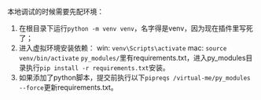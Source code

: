 本地调试的时候需要先配环境：
1. 在根目录下运行`python -m venv venv`，名字得是venv，因为现在插件里写死了；
2. 进入虚拟环境安装依赖：
		win: `venv\Scripts\activate`
		mac: `source venv/bin/activate`
`py_modules/`里有requirements.txt，进入py_modules目录执行`pip install -r requirements.txt`安装。
3. 如果添加了python脚本，提交前执行以下`pipreqs /virtual-me/py_modules --force`更新requirements.txt。